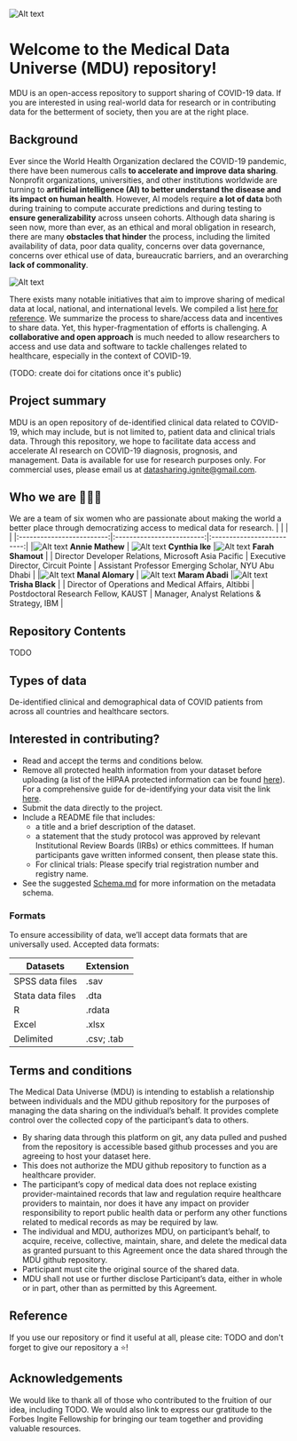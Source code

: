 ![Alt text](images/logo.png)

# Welcome to the Medical Data Universe (MDU) repository! 

MDU is an open-access repository to support sharing of COVID-19 data. If you are interested in using real-world data for research or in contributing data for the betterment of society, then you are at the right place. 

## Background ##

Ever since the World Health Organization declared the COVID-19 pandemic, there have been numerous calls **to accelerate and improve data sharing**. Nonprofit organizations, universities, and other institutions worldwide are turning to **artificial intelligence (AI) to better understand the disease and its impact on human health**. However, AI models require **a lot of data** both during training to compute accurate predictions and during testing to **ensure generalizability** across unseen cohorts. Although data sharing is seen now, more than ever, as an ethical and moral obligation in research, there are many **obstacles that hinder** the process, including the limited availability of data, poor data quality, concerns over data governance, concerns over ethical use of data, bureaucratic barriers, and an overarching **lack of commonality**. 

![Alt text](images/challenges.png)


There exists many notable initiatives that aim to improve sharing of medical data at local, national, and international levels. We compiled a list [here for reference](files/list-of-data-platforms.csv). We summarize the process to share/access data and incentives to share data. Yet, this hyper-fragmentation of efforts is challenging. A **collaborative and open approach** is much needed to allow researchers to access and use data and software to tackle challenges related to healthcare, especially in the context of COVID-19.

(TODO: create doi for citations once it's public)

## Project summary ##

MDU is an open repository of de-identified clinical data related to COVID-19, which may include, but is not limited to, patient data and clinical trials data. Through this repository, we hope to facilitate data access and accelerate AI research on COVID-19 diagnosis, prognosis, and management. Data is available for use for research purposes only. For commercial uses, please email us at <datasharing.ignite@gmail.com>.

## Who we are :two_women_holding_hands::two_women_holding_hands::two_women_holding_hands: ## 

We are a team of six women who are passionate about making the world a better place through democratizing access to medical data for research. 
| | | |
|:-------------------------:|:-------------------------:|:-------------------------:|
|![Alt text](images/annie.jpg)  **Annie Mathew** |  ![Alt text](images/cynthia.jpg) **Cynthia Ike** |![Alt text](images/farah.jpg) **Farah Shamout** |
| Director Developer Relations, Microsoft Asia Pacific |  Executive Director, Circuit Pointe | Assistant Professor Emerging Scholar, NYU Abu Dhabi |
|![Alt text](images/manal.png) **Manal Alomary**  | ![Alt text](images/maram.jpg) **Maram Abadi** |![Alt text](images/trisha.jpeg) **Trisha Black** |
| Director of Operations and Medical Affairs, Altibbi |  Postdoctoral Research Fellow, KAUST | Manager, Analyst Relations & Strategy, IBM |


## Repository Contents ##
TODO

## Types of data ##
De-identified clinical and demographical data of COVID patients from across all countries and healthcare sectors.

## Interested in contributing? ## 

* Read and accept the terms and conditions below. 
* Remove all protected health information from your dataset before uploading (a list of the HIPAA protected information can be found [here](files/phi.md)). For a comprehensive guide for de-identifying your data visit the link [here](https://www.hhs.gov/hipaa/for-professionals/privacy/special-topics/de-identification/index.html#standard).
* Submit the data directly to the project.
* Include a README file that includes: 
  * a title and a brief description of the dataset.
  * a statement that the study protocol was approved by relevant Institutional Review Boards (IRBs) or ethics committees. If human participants gave written informed consent, then please state this.
  * For clinical trials: Please specify trial registration number and registry name.
* See the suggested [Schema.md](https://github.com/datasharing-forbesignite/medical-data-universe/blob/c654bbb24787a0010f1ad8ec53a392fb942ea0a3/Schema.MD "Schema.MD") for more information on the metadata schema.


### Formats ###
To ensure accessibility of data, we’ll accept data formats that are universally used. Accepted data formats:

Datasets  | Extension
------------- | -------------
SPSS data files  | .sav
Stata data files  | .dta
R  | .rdata
Excel  | .xlsx
Delimited |  .csv; .tab


## Terms and conditions ##

The Medical Data Universe (MDU) is intending to establish a relationship between individuals and the MDU github repository for the purposes of managing the data sharing on the individual’s behalf. It provides complete control over the collected copy of the participant’s data to others. 
* By sharing data through this platform on git, any data pulled and pushed from the repository is accessible based github processes and you are agreeing to host your dataset here.
* This does not authorize the MDU github repository to function as a healthcare provider. 
* The participant’s copy of medical data does not replace existing provider-maintained records that law and regulation require healthcare providers to maintain, nor does it have any impact on provider responsibility to report public health data or perform any other functions related to medical records as may be required by law. 
* The individual and MDU, authorizes MDU, on participant’s behalf, to acquire, receive, collective, maintain, share, and delete the medical data as granted pursuant to this Agreement once the data shared through the MDU github repository.
* Participant must cite the original source of the shared data. 
* MDU shall not use or further disclose Participant’s data, either in whole or in part, other than as permitted by this Agreement.

## Reference ## 
If you use our repository or find it useful at all, please cite: TODO
and don't forget to give our repository a :star:! 

## Acknowledgements ##
We would like to thank all of those who contributed to the fruition of our idea, including TODO. We would also link to express our gratitude to the Forbes Ingite Fellowship for bringing our team together and providing valuable resources.
